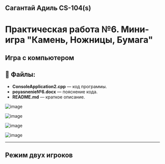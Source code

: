 ## Сагантай Адиль CS-104(s) 
# Практическая работа №6. Мини-игра "Камень, Ножницы, Бумага" 

## Игра с компьютером

## 📝 Файлы:
- **ConsoleApplication2.cpp** — код программы.
- **poyasnenie№6.docx** — пояснение кода.
- **README.md** — краткое описание.


![image](https://github.com/user-attachments/assets/1b758dee-6404-4454-9d90-7529d7465e33)

![image](https://github.com/user-attachments/assets/ea3fd501-cffd-4c77-a6f0-a14f0a0d96ed)


![image](https://github.com/user-attachments/assets/3e1fb034-8e3a-47cc-8783-beafa1b93302)


![image](https://github.com/user-attachments/assets/914e82ac-2472-4151-be87-8500b430bbfa)

______________________________________________________________________________________________________________________________________________

## Режим двух игроков
